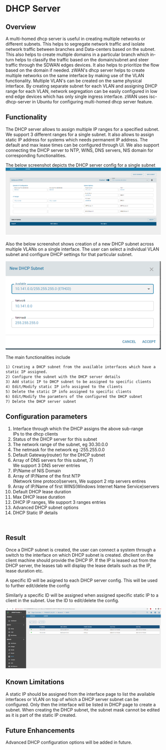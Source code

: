 # DHCP Server

## Overview

A multi-homed dhcp server is useful in creating multiple networks or different subnets. This helps to segregate network traffic and isolate network traffic between branches and Data-centers based on the subnet. This also helps to create multiple domains in a particular branch which in-turn helps to classify the traffic based on the domain/subnet and steer traffic through the SDWAN edges devices. It also helps to prioritize the flow based on the domain if needed. zWAN's dhcp server helps to create multiple networks on the same interface by making use of the VLAN functionality. Multiple VLAN's can be created on the same physical interface. By creating separate subnet for each VLAN and assigning DHCP range for each VLAN, network segregation can be easily configured in low end edge devices which has only single ingress interface. zWAN  uses isc-dhcp-server in Ubuntu for configuring multi-homed dhcp server feature.
 
## Functionality 

The DHCP server allows to assign multiple IP ranges for a specified subnet. We support 3 different ranges for a  single subnet. It also allows to assign static IP address for systems which needs permanent IP address. The default and max lease times can be configured through UI. We also support connecting the DHCP server to NTP, WINS, DNS servers, NIS domain  for corresponding functionalities.
 
The below screenshot depicts the DHCP server config for a single subnet
![dhcp](images/dhcp.png)


Also the below screenshot shows creation of a new DHCP subnet across multiple VLANs on a single interface. The user can select a individual VLAN subnet and configure DHCP settings for that particular subnet.

![dhcp](images/dhcp_subnet.png)

The main functionalities include

    1) Creating a DHCP subnet from the available interfaces which have a static IP assigned.
    2) Configure the subnet with the DHCP server details
    3) Add static IP to DHCP subnet to be assigned to specific clients
    4) Edit/Modify static IP info assigned to the clients
    5) Delete the static IP info assigned to specific clients
    6) Edit/Modify the paramters of the configured the DHCP subnet
    7) Delete the DHCP server subnet


## Configuration parameters

1) Interface through which the DHCP assigns the above sub-range 
IPs to the dhcp clients
2) Status of the DHCP server for this subnet
3) The network range of the subnet, eg 30.30.0.0
4) The netmask for the network eg :255.255.0.0
5) Default Gateway(router) for the DHCP subnet
6) Array of DNS servers for this subnet, 7) We support 3 DNS server entries
8) IP/Name of NIS Domain
9) Array of IP/Name of the first NTP (Network time protocol)servers, We support 2 ntp servers entires
10) Array of IP/Name of first WINS(Windows Internet Name Service)servers
11) Default DHCP lease duration
12) Max DHCP lease duration
13) DHCP IP ranges, We support 3 ranges entries
14) Advanced DHCP subnet options
15) DHCP Static IP details

    


## Result

Once a DHCP subnet is created, the user can connect a system through a switch to the interface on which DHCP subnet is created. dhclient <interface-name> on the client machine should provide the DHCP IP. If the IP is leased out from the DHCP server, the leases tab will display the lease details such as the IP, lease duration etc.

A specific ID will be asigned to each DHCP server config. This will be used to further edit/delete the config

Similarly a specific ID will be assigned when assigned specific static IP to a client in the subnet. Use the ID to edit/delete the config.

![dhcp](images/DHCP-SERVER-lease-info.png)
 
 
## Known Limitations

A static IP should be assigned from the interface page to list the available interfaces or VLAN on top of which a DHCP server subnet can be configured. Only then the interface will be listed in DHCP page to create a subnet. When creating the DHCP subnet, the subnet mask cannot be edited as it is part of the static IP created.


## Future Enhancements

Advanced DHCP configuration options will be added in future.